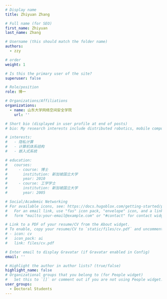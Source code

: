 ```yaml
---
# Display name
title: Zhiyuan Zhang

# Full name (for SEO)
first_name: Zhiyuan
last_name: Zhang

# Username (this should match the folder name)
authors:
  - zzy

# order
weight: 1

# Is this the primary user of the site?
superuser: false

# Role/position
role: 博一

# Organizations/Affiliations
organizations:
  - name: 山东大学网络空间安全学院
    url: ''

# Short bio (displayed in user profile at end of posts)
# bio: My research interests include distributed robotics, mobile computing and programmable matter.

# interests:
#   - 隐私计算
#   - 计算机体系结构
#   - 嵌入式系统

# education:
#   courses:
#     - course: 博士
#       institution: 新加坡国立大学
#       year: 2010
#     - course: 工学学士
#       institution: 新加坡国立大学
#       year: 2005

# Social/Academic Networking
# For available icons, see: https://docs.hugoblox.com/getting-started/page-builder/#icons
#   For an email link, use "fas" icon pack, "envelope" icon, and a link in the
#   form "mailto:your-email@example.com" or "#contact" for contact widget.

# Link to a PDF of your resume/CV from the About widget.
# To enable, copy your resume/CV to `static/files/cv.pdf` and uncomment the lines below.
# - icon: cv
#   icon_pack: ai
#   link: files/cv.pdf

# Enter email to display Gravatar (if Gravatar enabled in Config)
email: ''

# Highlight the author in author lists? (true/false)
highlight_name: false
# Organizational groups that you belong to (for People widget)
#   Set this to `[]` or comment out if you are not using People widget.
user_groups:
  - Doctoral Students
---
```



